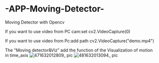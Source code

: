 # -APP-Moving-Detector-
Moving Detector with Opencv

If you want to use video from PC cam:set cv2.VideoCapture(0)

If you want to use video from Pc:add path cv2.VideoCapture("demo.mp4")

The "Moving detector&Viz" add the function of the Visualization of motion in time_axis
![471632012809_ pic](https://user-images.githubusercontent.com/36163586/133912204-b3739e6b-3ed1-436b-bf91-3f51fb43dbb2.jpg)
![481632013094_ pic](https://user-images.githubusercontent.com/36163586/133912206-0cf20f3c-5fcf-437a-ae60-639920d9eb65.jpg)
